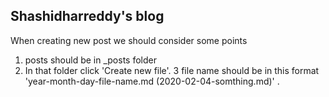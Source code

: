 ## Shashidharreddy's blog

When creating new post we should consider some points
1. posts should be in _posts folder
2. In that folder click 'Create new file'.
3 file name should be in this format 'year-month-day-file-name.md (2020-02-04-somthing.md)' .
